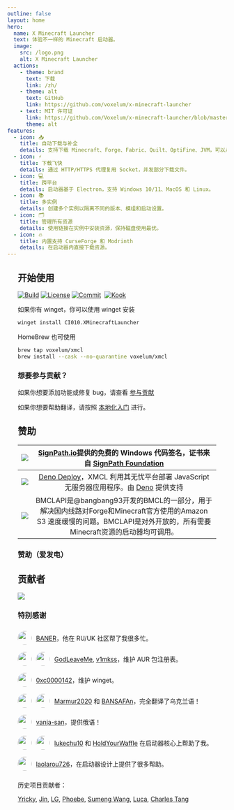 ```yaml
---
outline: false
layout: home
hero:
  name: X Minecraft Launcher
  text: 体验不一样的 Minecraft 启动器。
  image:
    src: /logo.png
    alt: X Minecraft Launcher
  actions:
    - theme: brand
      text: 下载
      link: /zh/
    - theme: alt
      text: GitHub
      link: https://github.com/voxelum/x-minecraft-launcher
    - text: MIT 许可证
      link: https://github.com/Voxelum/x-minecraft-launcher/blob/master/LICENSE
      theme: alt
features:
  - icon: 📥
    title: 自动下载与补全
    details: 支持下载 Minecraft、Forge、Fabric、Quilt、OptiFine、JVM，可以从官方或第三方镜像下载。
  - icon: ⚡️
    title: 下载飞快
    details: 通过 HTTP/HTTPS 代理复用 Socket，并发部分下载文件。
  - icon: 💻
    title: 跨平台
    details: 启动器基于 Electron，支持 Windows 10/11、MacOS 和 Linux。
  - icon: 📚
    title: 多实例
    details: 创建多个实例以隔离不同的版本、模组和启动设置。
  - icon: 🗂
    title: 管理所有资源
    details: 使用链接在实例中安装资源，保持磁盘使用最优。
  - icon: 🔥
    title: 内置支持 CurseForge 和 Modrinth
    details: 在启动器内直接下载资源。
---
```


<div class="vp-doc" style="margin: auto; max-width: 1180px; padding: 0 24px">

## 开始使用

<p style="display: flex; gap: 4px;">
  <a href="https://github.com/Voxelum/x-minecraft-launcher">
    <img src="https://github.com/Voxelum/x-minecraft-launcher/workflows/Build/badge.svg" alt="Build">
  </a>
  <a href="https://github.com/Voxelum/x-minecraft-launcher/blob/master/LICENSE">
    <img src="https://img.shields.io/npm/l/@xmcl/core.svg" alt="License">
  </a>
  <a href="https://conventionalcommits.org">
    <img src="https://img.shields.io/badge/Conventional%20Commits-1.0.0-yellow.svg" alt="Commit">
  </a>
  <br>
  <a href="https://kook.top/gqjSHh">
    <img src="https://img.shields.io/endpoint?url=https://api.xmcl.app/kook-badge" alt="Kook">
  </a>
</p>

如果你有 winget，你可以使用 winget 安装

```bash
winget install CI010.XMinecraftLauncher
```

HomeBrew 也可使用

```bash
brew tap voxelum/xmcl
brew install --cask --no-quarantine voxelum/xmcl
```

### 想要参与贡献？

如果你想要添加功能或修复 bug，请查看 [参与贡献](/zh/guide/contributing)

如果你想要帮助翻译，请按照 [本地化入门](/zh/guide/i18n) 进行。


## 赞助

| [![](https://github.com/DGP-Studio/Snap.Hutao/assets/10614984/73ae8b90-f3c7-4033-b2b7-f4126331ce66)](https://www.netlify.com/) |                 [SignPath.io](https://signpath.io/)提供的免费的 Windows 代码签名，证书来自 [SignPath Foundation](https://signpath.org/)                  |
| :----------------------------------------------------------------------------------------------------------------------------: | :------------------------------------------------------------------------------------------------------------------------------------------------------------------------: |
|                                        [![](/deno-logo.webp)](https://deno.com/deploy)                                         |        [Deno Deploy](https://deno.com/deploy)，XMCL 利用其无忧平台部署 JavaScript 无服务器应用程序。由 [Deno](https://deno.com/) 提供支持        |
|                                         [![](https://bmclapidoc.bangbang93.com/assets/favicon.ico?v=1742218388684)](https://bmclapidoc.bangbang93.com/)                                         | BMCLAPI是@bangbang93开发的BMCL的一部分，用于解决国内线路对Forge和Minecraft官方使用的Amazon S3 速度缓慢的问题。BMCLAPI是对外开放的，所有需要Minecraft资源的启动器均可调用。 |

### 赞助（爱发电）

<!-- afdian-start -->
<!--@include: ../../parts/afdian.md-->
<!-- afdian-end -->

## 贡献者

<a href="https://github.com/voxelum/x-minecraft-launcher/graphs/contributors" flex justify-center>
  <img src="https://contrib.rocks/image?repo=voxelum/x-minecraft-launcher" />
</a>

### 特别感谢

<div style="display: flex; align-items: center; gap: 10px;">
<img width="32" height="32" style="border-radius: 100%" src="https://avatars.githubusercontent.com/u/86590991?v=4">

[BANER](https://github.com/BANSAFAn)，他在 RU/UK 社区帮了我很多忙。
</div>

<div style="display: flex; align-items: center; gap: 10px;">
<img width="32" height="32" style="border-radius: 100%" src="https://avatars.githubusercontent.com/u/119564588?v=4">
<img width="32" height="32" style="border-radius: 100%" src="https://avatars.githubusercontent.com/u/155435591?v=4">

[GodLeaveMe](https://github.com/GodLeaveMe), [v1mkss](https://github.com/v1mkss)，维护 AUR 包注册表。
</div>

<div style="display: flex; align-items: center; gap: 10px;">
<img width="32" height="32" style="border-radius: 100%" src="https://avatars.githubusercontent.com/u/52188337?v=4">

[0xc0000142](https://github.com/0xc0000142)，维护 winget。
</div>

<div style="display: flex; align-items: center; gap: 10px;">
<img width="32" height="32" style="border-radius: 100%" src="https://avatars.githubusercontent.com/u/109208530?v=4">
<img width="32" height="32" style="border-radius: 100%" src="https://avatars.githubusercontent.com/u/86590991?v=4">

[Marmur2020](https://github.com/Marmur2020) 和 [BANSAFAn](https://github.com/BANSAFAn)，完全翻译了乌克兰语！
</div>

<div style="display: flex; align-items: center; gap: 10px;">
<img width="32" height="32" style="border-radius: 100%" src="https://avatars.githubusercontent.com/u/7201687?v=4">

[vanja-san](https://github.com/vanja-san)，提供俄语！
</div>

<div style="display: flex; align-items: center; gap: 10px;">
<img width="32" height="32" style="border-radius: 100%" src="https://avatars.githubusercontent.com/u/37006668?v=4">
<img width="32" height="32" style="border-radius: 100%" src="https://avatars.githubusercontent.com/u/11472320?v=4">

[lukechu10](https://github.com/lukechu10) 和 [HoldYourWaffle](https://github.com/HoldYourWaffle) 在启动器核心上帮助了我。
</div>

<div style="display: flex; align-items: center; gap: 10px;">
<img width="32" height="32" style="border-radius: 100%" src="https://avatars.githubusercontent.com/u/25716486?v=4">

[laolarou726](https://github.com/laolarou726)，在启动器设计上提供了很多帮助。
</div>

历史项目贡献者：

[Yricky](https://github.com/Yricky), [Jin](https://github.com/Indexyz), [LG](https://github.com/LasmGratel), [Phoebe](https://github.com/PhoebezZ), [Sumeng Wang](https://github.com/darkkingwsm), [Luca](https://github.com/LucaIsGenius), [Charles Tang](https://github.com/CharlesQT)

</div>
